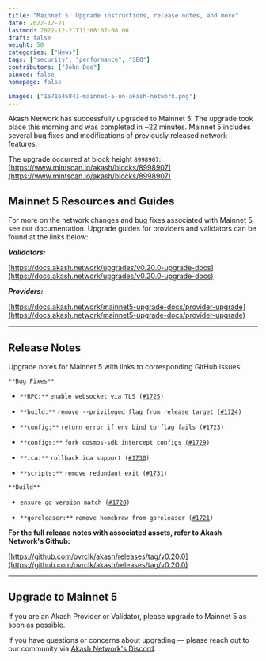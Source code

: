 ```yaml
---
title: "Mainnet 5: Upgrade instructions, release notes, and more"
date: 2022-12-21
lastmod: 2022-12-21T11:06:07-08:00
draft: false
weight: 50
categories: ["News"]
tags: ["security", "performance", "SEO"]
contributors: ["John Doe"]
pinned: false
homepage: false

images: ["1671646841-mainnet-5-on-akash-network.png"]
---
```

Akash Network has successfully upgraded to Mainnet 5. The upgrade took place this morning and was completed in ~22 minutes. Mainnet 5 includes several bug fixes and modifications of previously released network features.

The upgrade occurred at block height `8998907`: [https://www.mintscan.io/akash/blocks/8998907](https://www.mintscan.io/akash/blocks/8998907)

Mainnet 5 Resources and Guides
------------------------------

For more on the network changes and bug fixes associated with Mainnet 5, see our documentation. Upgrade guides for providers and validators can be found at the links below:

**_Validators:_**

[https://docs.akash.network/upgrades/v0.20.0-upgrade-docs](https://docs.akash.network/upgrades/v0.20.0-upgrade-docs)

**_Providers:_**

[https://docs.akash.network/mainnet5-upgrade-docs/provider-upgrade](https://docs.akash.network/mainnet5-upgrade-docs/provider-upgrade)

* * *

Release Notes
-------------

Upgrade notes for Mainnet 5 with links to corresponding GitHub issues:

`**Bug Fixes**`

*   `**RPC:**` `enable websocket via TLS (`[`#1725`](https://github.com/ovrclk/akash/issues/1725)`)`
    
*   `**build:**` `remove --privileged flag from release target (`[`#1724`](https://github.com/ovrclk/akash/issues/1724)`)`
    
*   `**config:**` `return error if env bind to flag fails (`[`#1723`](https://github.com/ovrclk/akash/issues/1723)`)`
    
*   `**configs:**` `fork cosmos-sdk intercept configs (`[`#1729`](https://github.com/ovrclk/akash/issues/1729)`)`
    
*   `**ica:**` `rollback ica support (`[`#1730`](https://github.com/ovrclk/akash/issues/1730)`)`
    
*   `**scripts:**` `remove redundant exit (`[`#1731`](https://github.com/ovrclk/akash/issues/1731)`)`
    

`**Build**`

*   `ensure go version match (`[`#1720`](https://github.com/ovrclk/akash/issues/1720)`)`
    
*   `**goreleaser:**` `remove homebrew from goreleaser (`[`#1721`](https://github.com/ovrclk/akash/issues/1721)`)`
    

**For the full release notes with associated assets, refer to Akash Network's Github:**

[https://github.com/ovrclk/akash/releases/tag/v0.20.0](https://github.com/ovrclk/akash/releases/tag/v0.20.0)

* * *

Upgrade to Mainnet 5
--------------------

If you are an Akash Provider or Validator, please upgrade to Mainnet 5 as soon as possible.

If you have questions or concerns about upgrading — please reach out to our community via [Akash Network's Discord](https://discord.com/invite/akash).
